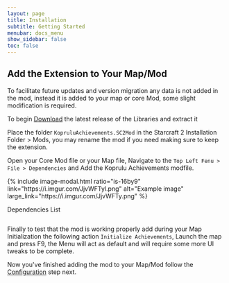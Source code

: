```yaml
---
layout: page
title: Installation
subtitle: Getting Started
menubar: docs_menu
show_sidebar: false
toc: false
---
```


## Add the Extension to Your Map/Mod

To facilitate future updates and version migration any data is not added in the mod, instead it is added to your map or core Mod, some slight modification is required.

To begin [Download](https://github.com/Ailoso/KopruluAchievements) the latest release of the Libraries and extract it

Place the folder `KopruluAchievements.SC2Mod` in the Starcraft 2 Installation Folder > Mods, you may rename the mod if you need making sure to keep the extension.

Open your Core Mod file or your Map file, Navigate to the `Top Left Fenu > File > Dependencies` and Add the Koprulu Achievements modfile.

<div class="columns">
<div class="column is-6">
{% include image-modal.html ratio="is-16by9" link="https://i.imgur.com/JjvWFTyl.png" alt="Example image" large_link="https://i.imgur.com/JjvWFTy.png" %}

Dependencies List
</div>
<div class="column is-6">
</div>
</div>

Finally to test that the mod is working properly add during your Map Initialization the following action `Initialize Achievements`, Launch the map and press F9, the Menu will act as default and will require some more UI tweaks to be complete.

Now you've finished adding the mod to your Map/Mod follow the [Configuration](/KopruluAchievements/docs/setup/configuration/) step next.